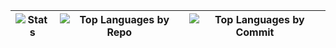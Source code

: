 | ![Stats][stats] | ![Top Languages by Repo][repos-per-language] | ![Top Languages by Commit][most-commit-language] |
| --------------- | -------------------------------------------- | ------------------------------------------------ |

[stats]: https://github-profile-summary-cards.vercel.app/api/cards/stats?username=amitv87&theme=github_dark
[repos-per-language]: https://github-profile-summary-cards.vercel.app/api/cards/repos-per-language?username=amitv87&theme=github_dark
[most-commit-language]: https://github-profile-summary-cards.vercel.app/api/cards/most-commit-language?username=amitv87&theme=github_dark
